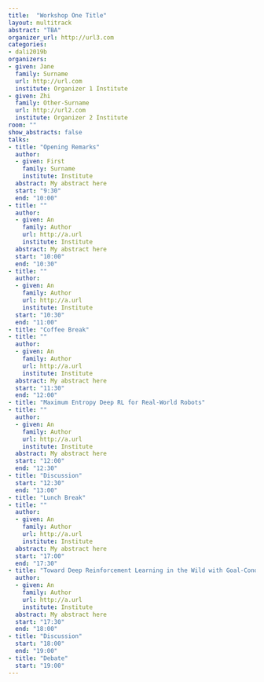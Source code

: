 ```yaml
---
title:  "Workshop One Title"
layout: multitrack
abstract: "TBA"
organizer_url: http://url3.com
categories:
- dali2019b
organizers:
- given: Jane   
  family: Surname
  url: http://url.com
  institute: Organizer 1 Institute
- given: Zhi
  family: Other-Surname
  url: http://url2.com
  institute: Organizer 2 Institute
room: ""
show_abstracts: false
talks:
- title: "Opening Remarks"
  author: 
  - given: First
    family: Surname
    institute: Institute
  abstract: My abstract here
  start: "9:30"
  end: "10:00"
- title: "" 
  author: 
  - given: An
    family: Author
    url: http://a.url
    institute: Institute
  abstract: My abstract here
  start: "10:00"
  end: "10:30"
- title: "" 
  author: 
  - given: An
    family: Author
    url: http://a.url
    institute: Institute
  start: "10:30"
  end: "11:00"
- title: "Coffee Break"
- title: "" 
  author: 
  - given: An
    family: Author
    url: http://a.url
    institute: Institute
  abstract: My abstract here
  start: "11:30" 
  end: "12:00" 
- title: "Maximum Entropy Deep RL for Real-World Robots"
- title: "" 
  author: 
  - given: An
    family: Author
    url: http://a.url
    institute: Institute
  abstract: My abstract here
  start: "12:00" 
  end: "12:30" 
- title: "Discussion"
  start: "12:30" 
  end: "13:00" 
- title: "Lunch Break"
- title: ""
  author: 
  - given: An
    family: Author
    url: http://a.url
    institute: Institute
  abstract: My abstract here
  start: "17:00" 
  end: "17:30" 
- title: "Toward Deep Reinforcement Learning in the Wild with Goal-Conditioned Value Functions"
  author: 
  - given: An
    family: Author
    url: http://a.url
    institute: Institute
  abstract: My abstract here
  start: "17:30" 
  end: "18:00" 
- title: "Discussion" 
  start: "18:00"
  end: "19:00" 
- title: "Debate"
  start: "19:00"
---
```

